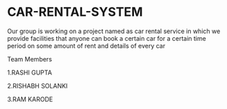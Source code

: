 # CAR-RENTAL-SYSTEM
Our group is working on a project named as car rental service in which we provide facilities that anyone can book a certain car for a certain time period on some amount of rent and details of every car

Team Members

1.RASHI GUPTA	

2.RISHABH SOLANKI	

3.RAM KARODE
